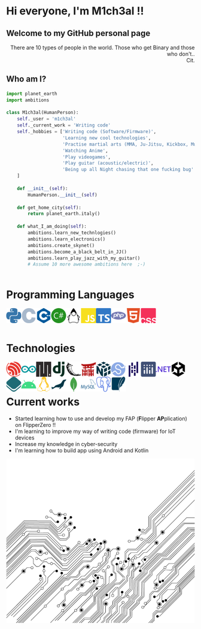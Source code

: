 
# Hi everyone, I'm M1ch3al !!  
## Welcome to my GitHub personal page
 
<div style="text-align: right;">There are 10 types of people in the world. Those who get Binary and those who don't.. <br>Cit.</div>

 ## Who am I?
 ```python
import planet_earth
import ambitions

class M1ch3al(HumanPerson):
     self._user = 'm1ch3al'
     self._current_work = 'Writing code'
     self._hobbies = ['Writing code (Software/Firmware)',
                      'Learning new cool technologies',
                      'Practise martial arts (MMA, Ju-Jitsu, Kickbox, Muay-Thai, Krav Maga)',
                      'Watching Anime',
                      'Play videogames',
                      'Play guitar (acoustic/electric)',
                      'Being up all Night chasing that one fucking bug'
     ]
	
     def __init__(self):
         HumanPerson.__init__(self)
         
     def get_home_city(self):
         return planet_earth.italy()
	
     def what_I_am_doing(self):
         ambitions.learn_new_technlogies()
         ambitions.learn_electronics()
         ambitions.create_skynet()
         ambitions.become_a_black_belt_in_JJ()
         ambitions.learn_play_jazz_with_my_guitar()
         # Assume 10 more awesome ambitions here  ;-)
	
 ```
# Programming Languages
<img width='40' align='left' src='https://github.com/m1ch3al/m1ch3al/blob/main/images/langs/python.svg?raw=true'>
<img width='40' align='left' src='https://github.com/m1ch3al/m1ch3al/blob/main/images/langs/c.svg?raw=true'>
<img width='40' align='left' src='https://github.com/m1ch3al/m1ch3al/blob/main/images/langs/cplusplus.svg?raw=true'>
<img width='40' align='left' src='https://github.com/m1ch3al/m1ch3al/blob/main/images/langs/csharp.svg?raw=true'>
<img width='40' align='left' src='https://github.com/m1ch3al/m1ch3al/blob/main/images/langs/java_.svg?raw=true'>
<img width='40' align='left' src='https://github.com/m1ch3al/m1ch3al/blob/main/images/langs/javascript.svg?raw=true'>
<img width='40' align='left' src='https://github.com/m1ch3al/m1ch3al/blob/main/images/langs/typescript.svg?raw=true'>
<img width='40' align='left' src='https://github.com/m1ch3al/m1ch3al/blob/main/images/langs/php.svg?raw=true'>
<img width='40' align='left' src='https://github.com/m1ch3al/m1ch3al/blob/main/images/langs/html.svg?raw=true'>
<img width='40' align='left' src='https://github.com/m1ch3al/m1ch3al/blob/main/images/langs/css.svg?raw=true'>
<br><br><br>

# Technologies
<img width='40' align='left' src='https://github.com/m1ch3al/m1ch3al/blob/main/images/tech/expressif.svg?raw=true'>
<img width='40' align='left' src='https://github.com/m1ch3al/m1ch3al/blob/main/images/tech/arduino.svg?raw=true'>
<img width='40' align='left' src='https://github.com/m1ch3al/m1ch3al/blob/main/images/tech/micropython.svg?raw=true'>

<img width='40' align='left' src='https://github.com/m1ch3al/m1ch3al/blob/main/images/tech/django.svg?raw=true'>
<img width='40' align='left' src='https://github.com/m1ch3al/m1ch3al/blob/main/images/tech/flask.svg?raw=true'>
<img width='40' align='left' src='https://github.com/m1ch3al/m1ch3al/blob/main/images/tech/jinja.svg?raw=true'>
<img width='40' align='left' src='https://github.com/m1ch3al/m1ch3al/blob/main/images/tech/numpy.svg?raw=true'>
<img width='40' align='left' src='https://github.com/m1ch3al/m1ch3al/blob/main/images/tech/scipy.svg?raw=true'>
<img width='40' align='left' src='https://github.com/m1ch3al/m1ch3al/blob/main/images/tech/pandas.svg?raw=true'>
<img width='40' align='left' src='https://github.com/m1ch3al/m1ch3al/blob/main/images/tech/plotly.svg?raw=true'>

<img width='40' align='left' src='https://github.com/m1ch3al/m1ch3al/blob/main/images/tech/net.svg?raw=true'>
<img width='40' align='left' src='https://github.com/m1ch3al/m1ch3al/blob/main/images/tech/unity.svg?raw=true'>
<img width='40' align='left' src='https://github.com/m1ch3al/m1ch3al/blob/main/images/tech/openlayers.svg?raw=true'>

<img width='40' align='left' src='https://github.com/m1ch3al/m1ch3al/blob/main/images/tech/android.svg?raw=true'>
<img width='40' align='left' src='https://github.com/m1ch3al/m1ch3al/blob/main/images/tech/linux.svg?raw=true'>

<img width='40' align='left' src='https://github.com/m1ch3al/m1ch3al/blob/main/images/tech/mariadb.svg?raw=true'>
<img width='40' align='left' src='https://github.com/m1ch3al/m1ch3al/blob/main/images/tech/mongo.svg?raw=true'>
<img width='40' align='left' src='https://github.com/m1ch3al/m1ch3al/blob/main/images/tech/mysql.svg?raw=true'>
<img width='40' align='left' src='https://github.com/m1ch3al/m1ch3al/blob/main/images/tech/postgresql.svg?raw=true'>
<img width='40' align='left' src='https://github.com/m1ch3al/m1ch3al/blob/main/images/tech/sqlite.svg?raw=true'>

<br><br><br>


# Current works
 * Started learning how to use and develop my FAP (**F**lipper **AP**plication) on FlipperZero !!
 * I'm learning to improve my way of writing code (firmware) for IoT devices
 * Increase my knowledge in cyber-security
 * I'm learning how to build app using Android and Kotlin

<img src='https://github.com/m1ch3al/m1ch3al/blob/main/images/circuit01.png?raw=true'>

 
